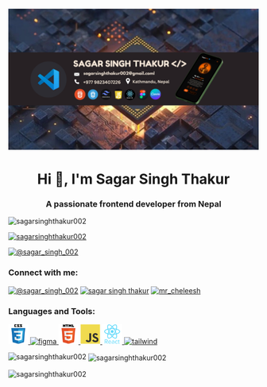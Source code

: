 ![logo](https://github.com/sagarsinghthakur002/sagarsinghthakur002/blob/main/Green%20Gaming%20Channel%20YouTube%20Channel%20Art%20(1).png)
<h1 align="center">Hi 👋, I'm Sagar Singh Thakur</h1>
<h3 align="center">A passionate frontend developer from Nepal</h3>

<p align="left"> <img src="https://komarev.com/ghpvc/?username=sagarsinghthakur002&label=Profile%20views&color=0e75b6&style=flat" alt="sagarsinghthakur002" /> </p>

<p align="left"> <a href="https://github.com/ryo-ma/github-profile-trophy"><img src="https://github-profile-trophy.vercel.app/?username=sagarsinghthakur002" alt="sagarsinghthakur002" /></a> </p>

<p align="left"> <a href="https://twitter.com/@sagar_singh_002" target="blank"><img src="https://img.shields.io/twitter/follow/@sagar_singh_002?logo=twitter&style=for-the-badge" alt="@sagar_singh_002" /></a> </p>

<h3 align="left">Connect with me:</h3>
<p align="left">
<a href="https://twitter.com/@sagar_singh_002" target="blank"><img align="center" src="https://raw.githubusercontent.com/rahuldkjain/github-profile-readme-generator/master/src/images/icons/Social/twitter.svg" alt="@sagar_singh_002" height="30" width="40" /></a>
<a href="https://linkedin.com/in/sagar singh thakur" target="blank"><img align="center" src="https://raw.githubusercontent.com/rahuldkjain/github-profile-readme-generator/master/src/images/icons/Social/linked-in-alt.svg" alt="sagar singh thakur" height="30" width="40" /></a>
<a href="https://instagram.com/mr_cheleesh" target="blank"><img align="center" src="https://raw.githubusercontent.com/rahuldkjain/github-profile-readme-generator/master/src/images/icons/Social/instagram.svg" alt="mr_cheleesh" height="30" width="40" /></a>
</p>

<h3 align="left">Languages and Tools:</h3>
<p align="left"> <a href="https://www.w3schools.com/css/" target="_blank" rel="noreferrer"> <img src="https://raw.githubusercontent.com/devicons/devicon/master/icons/css3/css3-original-wordmark.svg" alt="css3" width="40" height="40"/> </a> <a href="https://www.figma.com/" target="_blank" rel="noreferrer"> <img src="https://www.vectorlogo.zone/logos/figma/figma-icon.svg" alt="figma" width="40" height="40"/> </a> <a href="https://www.w3.org/html/" target="_blank" rel="noreferrer"> <img src="https://raw.githubusercontent.com/devicons/devicon/master/icons/html5/html5-original-wordmark.svg" alt="html5" width="40" height="40"/> </a> <a href="https://developer.mozilla.org/en-US/docs/Web/JavaScript" target="_blank" rel="noreferrer"> <img src="https://raw.githubusercontent.com/devicons/devicon/master/icons/javascript/javascript-original.svg" alt="javascript" width="40" height="40"/> </a> <a href="https://reactjs.org/" target="_blank" rel="noreferrer"> <img src="https://raw.githubusercontent.com/devicons/devicon/master/icons/react/react-original-wordmark.svg" alt="react" width="40" height="40"/> </a> <a href="https://tailwindcss.com/" target="_blank" rel="noreferrer"> <img src="https://www.vectorlogo.zone/logos/tailwindcss/tailwindcss-icon.svg" alt="tailwind" width="40" height="40"/> </a> </p>

<p><img align="left" src="https://github-readme-stats.vercel.app/api/top-langs?username=sagarsinghthakur002&show_icons=true&locale=en&layout=compact" alt="sagarsinghthakur002" /></p>

<p>&nbsp;<img align="center" src="https://github-readme-stats.vercel.app/api?username=sagarsinghthakur002&show_icons=true&locale=en" alt="sagarsinghthakur002" /></p>

<p><img align="center" src="https://github-readme-streak-stats.herokuapp.com/?user=sagarsinghthakur002&" alt="sagarsinghthakur002" /></p>
